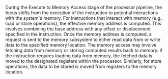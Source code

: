 During the Execute to Memory Access stage of the processor pipeline, the focus shifts from the execution of the instruction to potential interactions with the system's memory. For instructions that interact with memory (e.g., load or store operations), the effective memory address is computed. This involves combining the base address with any offset or displacement specified in the instruction. Once the memory address is computed, a request is sent to the memory subsystem to either read data from or write data to the specified memory location. The memory access may involve fetching data from memory or storing computed results back to memory. If the instruction requires loading data from memory, the fetched data is moved to the designated registers within the processor. Similarly, for store operations, the data to be stored is moved from registers to the memory location. 
